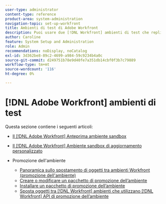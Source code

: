 ```yaml
---
user-type: administrator
content-type: reference
product-area: system-administration
navigation-topic: set-up-workfront
title: Ambienti di test di Adobe Workfront
description: Puoi usare due [!DNL Workfront] ambienti di test che replicano [!DNL Workfront] ambiente di produzione. La sandbox di anteprima viene aggiornata ogni fine settimana da Workfront. I dati aggiunti all’ambiente live il venerdì vengono visualizzati nella Sandbox di anteprima entro il lunedì successivo. La sandbox di aggiornamento personalizzata è un ambiente di test separato che viene aggiornato manualmente dall’utente. Per ottenere la Sandbox di aggiornamento personalizzata è necessario un costo aggiuntivo.
author: Caroline
feature: System Setup and Administration
role: Admin
recommendations: noDisplay, noCatalog
exl-id: 3d362be8-89c2-4699-a984-59c9234b4a0c
source-git-commit: d249751b78e9d40fe7a351db14cbf0f3b7c79889
workflow-type: tm+mt
source-wordcount: '116'
ht-degree: 0%

---
```


# [!DNL Adobe Workfront] ambienti di test

Questa sezione contiene i seguenti articoli:

* [Il [!DNL Adobe Workfront] Anteprima ambiente sandbox](../../../administration-and-setup/set-up-workfront/workfront-testing-environments/wf-preview-sandbox-environment.md)
* [Il [!DNL Adobe Workfront] Ambiente sandbox di aggiornamento personalizzato](../../../administration-and-setup/set-up-workfront/workfront-testing-environments/wf-custom-refresh-sandbox-environment.md)
* Promozione dell&#39;ambiente

   * [Panoramica sullo spostamento di oggetti tra ambienti Workfront (promozione dell&#39;ambiente)](/help/quicksilver/administration-and-setup/set-up-workfront/workfront-testing-environments/environment-promotion-in-wf.md)
   * [Creare o modificare un pacchetto di promozione dell’ambiente](/help/quicksilver/administration-and-setup/set-up-workfront/workfront-testing-environments/environment-promotion-create-package.md)
   * [Installare un pacchetto di promozione dell’ambiente](/help/quicksilver/administration-and-setup/set-up-workfront/workfront-testing-environments/environment-promotion-install-package.md)
   * [Sposta oggetti tra [!DNL Workfront] ambienti che utilizzano [!DNL Workfront] API di promozione dell’ambiente](/help/quicksilver/administration-and-setup/set-up-workfront/workfront-testing-environments/environment-promotion.md)

